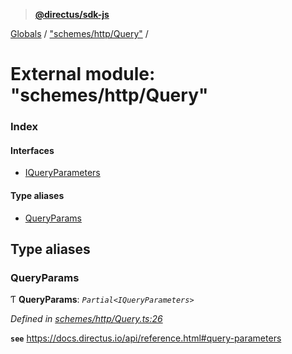 > **[@directus/sdk-js](../README.md)**

[Globals](../README.md) / ["schemes/http/Query"](_schemes_http_query_.md) /

# External module: "schemes/http/Query"

### Index

#### Interfaces

* [IQueryParameters](../interfaces/_schemes_http_query_.iqueryparameters.md)

#### Type aliases

* [QueryParams](_schemes_http_query_.md#queryparams)

## Type aliases

###  QueryParams

Ƭ **QueryParams**: *`Partial<IQueryParameters>`*

*Defined in [schemes/http/Query.ts:26](https://github.com/janbiasi/sdk-js/blob/6d04a0b/src/schemes/http/Query.ts#L26)*

**`see`** https://docs.directus.io/api/reference.html#query-parameters
